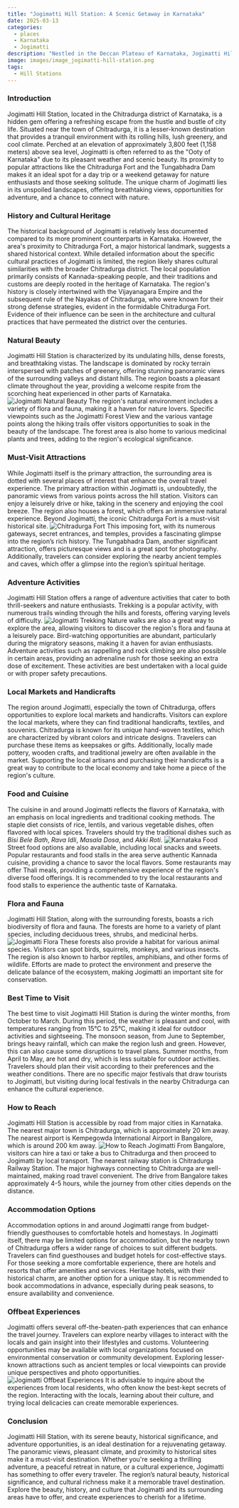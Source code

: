 ```yaml
---
title: "Jogimatti Hill Station: A Scenic Getaway in Karnataka"
date: 2025-03-13
categories:
  - places
  - Karnataka
  - Jogimatti
description: "Nestled in the Deccan Plateau of Karnataka, Jogimatti Hill Station is a serene and picturesque destination offering breathtaking views of rolling hills and valleys. Known for its pleasant climate and lush green surroundings, it is a perfect getaway for nature lovers and adventure enthusiasts. The hill station is also famous for its trekking routes that lead to nearby waterfalls and hidden caves, making it a must-visit for tourists seeking an adventurous yet tranquil experience."
image: images/image_jogimatti-hill-station.png
tags: 
  - Hill Stations
---
```



### **Introduction**

Jogimatti Hill Station, located in the Chitradurga district of Karnataka, is a hidden gem offering a refreshing escape from the hustle and bustle of city life. Situated near the town of Chitradurga, it is a lesser-known destination that provides a tranquil environment with its rolling hills, lush greenery, and cool climate. Perched at an elevation of approximately 3,800 feet (1,158 meters) above sea level, Jogimatti is often referred to as the "Ooty of Karnataka" due to its pleasant weather and scenic beauty. Its proximity to popular attractions like the Chitradurga Fort and the Tungabhadra Dam makes it an ideal spot for a day trip or a weekend getaway for nature enthusiasts and those seeking solitude. The unique charm of Jogimatti lies in its unspoiled landscapes, offering breathtaking views, opportunities for adventure, and a chance to connect with nature.

### **History and Cultural Heritage**

The historical background of Jogimatti is relatively less documented compared to its more prominent counterparts in Karnataka. However, the area's proximity to Chitradurga Fort, a major historical landmark, suggests a shared historical context. While detailed information about the specific cultural practices of Jogimatti is limited, the region likely shares cultural similarities with the broader Chitradurga district. The local population primarily consists of Kannada-speaking people, and their traditions and customs are deeply rooted in the heritage of Karnataka. The region's history is closely intertwined with the Vijayanagara Empire and the subsequent rule of the Nayakas of Chitradurga, who were known for their strong defense strategies, evident in the formidable Chitradurga Fort. Evidence of their influence can be seen in the architecture and cultural practices that have permeated the district over the centuries.

### **Natural Beauty**

Jogimatti Hill Station is characterized by its undulating hills, dense forests, and breathtaking vistas. The landscape is dominated by rocky terrain interspersed with patches of greenery, offering stunning panoramic views of the surrounding valleys and distant hills. The region boasts a pleasant climate throughout the year, providing a welcome respite from the scorching heat experienced in other parts of Karnataka. <img src = "placeholder_jogimatti_natural_beauty.jpg" alt = "Jogimatti Natural Beauty"> The region's natural environment includes a variety of flora and fauna, making it a haven for nature lovers. Specific viewpoints such as the Jogimatti Forest View and the various vantage points along the hiking trails offer visitors opportunities to soak in the beauty of the landscape. The forest area is also home to various medicinal plants and trees, adding to the region's ecological significance.

### **Must-Visit Attractions**

While Jogimatti itself is the primary attraction, the surrounding area is dotted with several places of interest that enhance the overall travel experience. The primary attraction within Jogimatti is, undoubtedly, the panoramic views from various points across the hill station. Visitors can enjoy a leisurely drive or hike, taking in the scenery and enjoying the cool breeze. The region also houses a forest, which offers an immersive natural experience. Beyond Jogimatti, the iconic Chitradurga Fort is a must-visit historical site. <img src = "placeholder_chitradurga_fort.jpg" alt = "Chitradurga Fort"> This imposing fort, with its numerous gateways, secret entrances, and temples, provides a fascinating glimpse into the region’s rich history. The Tungabhadra Dam, another significant attraction, offers picturesque views and is a great spot for photography. Additionally, travelers can consider exploring the nearby ancient temples and caves, which offer a glimpse into the region’s spiritual heritage.

### **Adventure Activities**

Jogimatti Hill Station offers a range of adventure activities that cater to both thrill-seekers and nature enthusiasts. Trekking is a popular activity, with numerous trails winding through the hills and forests, offering varying levels of difficulty. <img src = "placeholder_trekking_jogimatti.jpg" alt = "Jogimatti Trekking"> Nature walks are also a great way to explore the area, allowing visitors to discover the region's flora and fauna at a leisurely pace. Bird-watching opportunities are abundant, particularly during the migratory seasons, making it a haven for avian enthusiasts. Adventure activities such as rappelling and rock climbing are also possible in certain areas, providing an adrenaline rush for those seeking an extra dose of excitement. These activities are best undertaken with a local guide or with proper safety precautions.

### **Local Markets and Handicrafts**

The region around Jogimatti, especially the town of Chitradurga, offers opportunities to explore local markets and handicrafts. Visitors can explore the local markets, where they can find traditional handicrafts, textiles, and souvenirs. Chitradurga is known for its unique hand-woven textiles, which are characterized by vibrant colors and intricate designs. Travelers can purchase these items as keepsakes or gifts. Additionally, locally made pottery, wooden crafts, and traditional jewelry are often available in the market. Supporting the local artisans and purchasing their handicrafts is a great way to contribute to the local economy and take home a piece of the region's culture.

### **Food and Cuisine**

The cuisine in and around Jogimatti reflects the flavors of Karnataka, with an emphasis on local ingredients and traditional cooking methods. The staple diet consists of rice, lentils, and various vegetable dishes, often flavored with local spices. Travelers should try the traditional dishes such as *Bisi Bele Bath*, *Rava Idli*, *Masala Dosa*, and *Akki Roti*. <img src = "placeholder_karnataka_food.jpg" alt = "Karnataka Food"> Street food options are also available, including local snacks and sweets. Popular restaurants and food stalls in the area serve authentic Kannada cuisine, providing a chance to savor the local flavors. Some restaurants may offer Thali meals, providing a comprehensive experience of the region's diverse food offerings. It is recommended to try the local restaurants and food stalls to experience the authentic taste of Karnataka.

### **Flora and Fauna**

Jogimatti Hill Station, along with the surrounding forests, boasts a rich biodiversity of flora and fauna. The forests are home to a variety of plant species, including deciduous trees, shrubs, and medicinal herbs. <img src = "placeholder_jogimatti_flora.jpg" alt = "Jogimatti Flora"> These forests also provide a habitat for various animal species. Visitors can spot birds, squirrels, monkeys, and various insects. The region is also known to harbor reptiles, amphibians, and other forms of wildlife. Efforts are made to protect the environment and preserve the delicate balance of the ecosystem, making Jogimatti an important site for conservation.

### **Best Time to Visit**

The best time to visit Jogimatti Hill Station is during the winter months, from October to March. During this period, the weather is pleasant and cool, with temperatures ranging from 15°C to 25°C, making it ideal for outdoor activities and sightseeing. The monsoon season, from June to September, brings heavy rainfall, which can make the region lush and green. However, this can also cause some disruptions to travel plans. Summer months, from April to May, are hot and dry, which is less suitable for outdoor activities. Travelers should plan their visit according to their preferences and the weather conditions. There are no specific major festivals that draw tourists to Jogimatti, but visiting during local festivals in the nearby Chitradurga can enhance the cultural experience.

### **How to Reach**

Jogimatti Hill Station is accessible by road from major cities in Karnataka. The nearest major town is Chitradurga, which is approximately 20 km away. The nearest airport is Kempegowda International Airport in Bangalore, which is around 200 km away. <img src = "placeholder_how_to_reach_jogimatti.jpg" alt = "How to Reach Jogimatti"> From Bangalore, visitors can hire a taxi or take a bus to Chitradurga and then proceed to Jogimatti by local transport. The nearest railway station is Chitradurga Railway Station. The major highways connecting to Chitradurga are well-maintained, making road travel convenient. The drive from Bangalore takes approximately 4-5 hours, while the journey from other cities depends on the distance.

### **Accommodation Options**

Accommodation options in and around Jogimatti range from budget-friendly guesthouses to comfortable hotels and homestays. In Jogimatti itself, there may be limited options for accommodation, but the nearby town of Chitradurga offers a wider range of choices to suit different budgets. Travelers can find guesthouses and budget hotels for cost-effective stays. For those seeking a more comfortable experience, there are hotels and resorts that offer amenities and services. Heritage hotels, with their historical charm, are another option for a unique stay. It is recommended to book accommodations in advance, especially during peak seasons, to ensure availability and convenience.

### **Offbeat Experiences**

Jogimatti offers several off-the-beaten-path experiences that can enhance the travel journey. Travelers can explore nearby villages to interact with the locals and gain insight into their lifestyles and customs. Volunteering opportunities may be available with local organizations focused on environmental conservation or community development. Exploring lesser-known attractions such as ancient temples or local viewpoints can provide unique perspectives and photo opportunities. <img src = "placeholder_offbeat_jogimatti.jpg" alt = "Jogimatti Offbeat Experiences"> It is advisable to inquire about the experiences from local residents, who often know the best-kept secrets of the region. Interacting with the locals, learning about their culture, and trying local delicacies can create memorable experiences.

### **Conclusion**

Jogimatti Hill Station, with its serene beauty, historical significance, and adventure opportunities, is an ideal destination for a rejuvenating getaway. The panoramic views, pleasant climate, and proximity to historical sites make it a must-visit destination. Whether you're seeking a thrilling adventure, a peaceful retreat in nature, or a cultural experience, Jogimatti has something to offer every traveler. The region’s natural beauty, historical significance, and cultural richness make it a memorable travel destination. Explore the beauty, history, and culture that Jogimatti and its surrounding areas have to offer, and create experiences to cherish for a lifetime.


